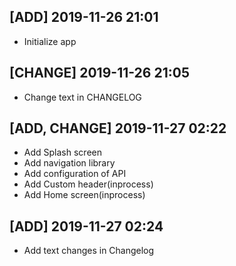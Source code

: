 ## [ADD] 2019-11-26 21:01

- Initialize app

## [CHANGE] 2019-11-26 21:05

- Change text in CHANGELOG

## [ADD, CHANGE] 2019-11-27 02:22

- Add Splash screen
- Add navigation library
- Add configuration of API
- Add Custom header(inprocess)
- Add Home screen(inprocess)

## [ADD] 2019-11-27 02:24

- Add text changes in Changelog
